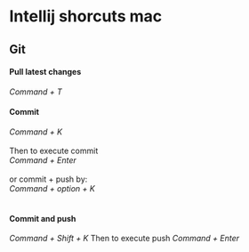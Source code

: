 # Intellij shorcuts mac

## Git
#### Pull latest changes
<i>Command + T</i>
#### Commit
<i> Command + K</i><br><br>
Then to execute commit<br>
<i>Command + Enter</i><br><br>
or commit + push by:<br>
<i>Command + option + K</i><br><br>

#### Commit and push
<i> Command + Shift + K </i>
Then to execute push 
<i>Command + Enter</i>
